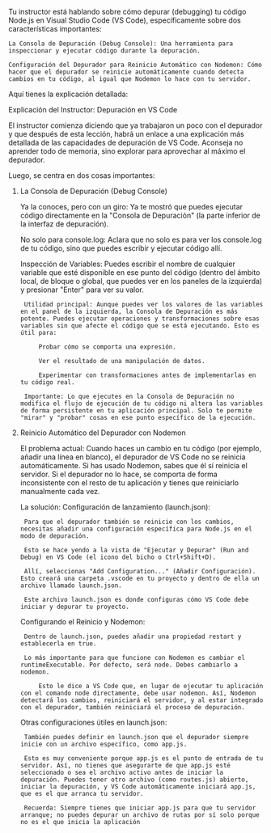 Tu instructor está hablando sobre cómo depurar (debugging) tu código Node.js en Visual Studio Code (VS Code), específicamente sobre dos características importantes:

    La Consola de Depuración (Debug Console): Una herramienta para inspeccionar y ejecutar código durante la depuración.

    Configuración del Depurador para Reinicio Automático con Nodemon: Cómo hacer que el depurador se reinicie automáticamente cuando detecta cambios en tu código, al igual que Nodemon lo hace con tu servidor.

Aquí tienes la explicación detallada:

Explicación del Instructor: Depuración en VS Code

El instructor comienza diciendo que ya trabajaron un poco con el depurador y que después de esta lección, habrá un enlace a una explicación más detallada de las capacidades de depuración de VS Code. Aconseja no aprender todo de memoria, sino explorar para aprovechar al máximo el depurador.

Luego, se centra en dos cosas importantes:

1. La Consola de Depuración (Debug Console)

    Ya la conoces, pero con un giro: Ya te mostró que puedes ejecutar código directamente en la "Consola de Depuración" (la parte inferior de la interfaz de depuración).

    No solo para console.log: Aclara que no solo es para ver los console.log de tu código, sino que puedes escribir y ejecutar código allí.

    Inspección de Variables: Puedes escribir el nombre de cualquier variable que esté disponible en ese punto del código (dentro del ámbito local, de bloque o global, que puedes ver en los paneles de la izquierda) y presionar "Enter" para ver su valor.

        Utilidad principal: Aunque puedes ver los valores de las variables en el panel de la izquierda, la Consola de Depuración es más potente. Puedes ejecutar operaciones y transformaciones sobre esas variables sin que afecte el código que se está ejecutando. Esto es útil para:

            Probar cómo se comporta una expresión.

            Ver el resultado de una manipulación de datos.

            Experimentar con transformaciones antes de implementarlas en tu código real.

        Importante: Lo que ejecutes en la Consola de Depuración no modifica el flujo de ejecución de tu código ni altera las variables de forma persistente en tu aplicación principal. Solo te permite "mirar" y "probar" cosas en ese punto específico de la ejecución.

2. Reinicio Automático del Depurador con Nodemon

    El problema actual: Cuando haces un cambio en tu código (por ejemplo, añadir una línea en blanco), el depurador de VS Code no se reinicia automáticamente. Si has usado Nodemon, sabes que él sí reinicia el servidor. Si el depurador no lo hace, se comporta de forma inconsistente con el resto de tu aplicación y tienes que reiniciarlo manualmente cada vez.

    La solución: Configuración de lanzamiento (launch.json):

        Para que el depurador también se reinicie con los cambios, necesitas añadir una configuración específica para Node.js en el modo de depuración.

        Esto se hace yendo a la vista de "Ejecutar y Depurar" (Run and Debug) en VS Code (el icono del bicho o Ctrl+Shift+D).

        Allí, seleccionas "Add Configuration..." (Añadir Configuración). Esto creará una carpeta .vscode en tu proyecto y dentro de ella un archivo llamado launch.json.

        Este archivo launch.json es donde configuras cómo VS Code debe iniciar y depurar tu proyecto.

    Configurando el Reinicio y Nodemon:

        Dentro de launch.json, puedes añadir una propiedad restart y establecerla en true.

        Lo más importante para que funcione con Nodemon es cambiar el runtimeExecutable. Por defecto, será node. Debes cambiarlo a nodemon.

            Esto le dice a VS Code que, en lugar de ejecutar tu aplicación con el comando node directamente, debe usar nodemon. Así, Nodemon detectará los cambios, reiniciará el servidor, y al estar integrado con el depurador, también reiniciará el proceso de depuración.

    Otras configuraciones útiles en launch.json:

        También puedes definir en launch.json que el depurador siempre inicie con un archivo específico, como app.js.

        Esto es muy conveniente porque app.js es el punto de entrada de tu servidor. Así, no tienes que asegurarte de que app.js esté seleccionado o sea el archivo activo antes de iniciar la depuración. Puedes tener otro archivo (como routes.js) abierto, iniciar la depuración, y VS Code automáticamente iniciará app.js, que es el que arranca tu servidor.

        Recuerda: Siempre tienes que iniciar app.js para que tu servidor arranque; no puedes depurar un archivo de rutas por sí solo porque no es el que inicia la aplicación